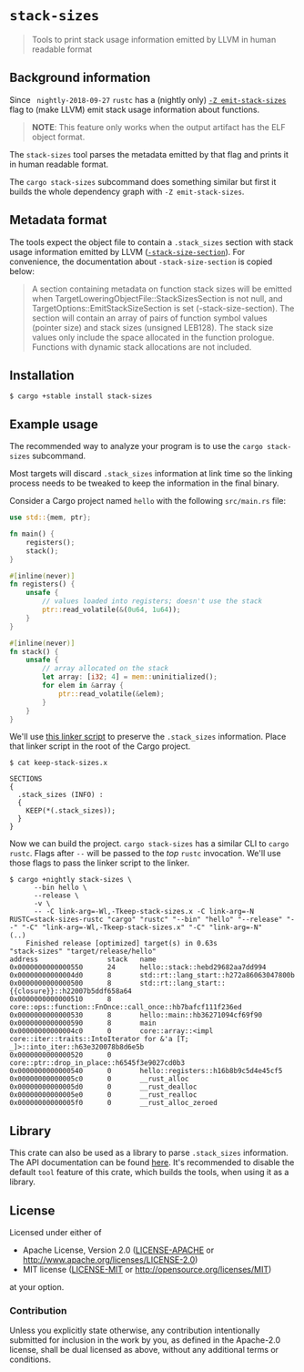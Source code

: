 # `stack-sizes`

> Tools to print stack usage information emitted by LLVM in human readable format

## Background information

Since ` nightly-2018-09-27` `rustc` has a (nightly only) [`-Z emit-stack-sizes`]
flag to (make LLVM) emit stack usage information about functions.

[`-Z emit-stack-sizes`]: https://doc.rust-lang.org/nightly/unstable-book/compiler-flags/emit-stack-sizes.html

> **NOTE**: This feature only works when the output artifact has the ELF object
> format.

The `stack-sizes` tool parses the metadata emitted by that flag and prints it in
human readable format.

The `cargo stack-sizes` subcommand does something similar but first it builds
the whole dependency graph with `-Z emit-stack-sizes`.

## Metadata format

The tools expect the object file to contain a `.stack_sizes` section with stack
usage information emitted by LLVM ([`-stack-size-section`]). For convenience,
the documentation about `-stack-size-section` is copied below:

[`-stack-size-section`]: https://llvm.org/docs/CodeGenerator.html#emitting-function-stack-size-information

> A section containing metadata on function stack sizes will be emitted when
> TargetLoweringObjectFile::StackSizesSection is not null, and
> TargetOptions::EmitStackSizeSection is set (-stack-size-section). The section
> will contain an array of pairs of function symbol values (pointer size) and
> stack sizes (unsigned LEB128). The stack size values only include the space
> allocated in the function prologue. Functions with dynamic stack allocations
> are not included.

## Installation

``` console
$ cargo +stable install stack-sizes
```

## Example usage

The recommended way to analyze your program is to use the `cargo stack-sizes`
subcommand.

Most targets will discard `.stack_sizes` information at link time so the linking
process needs to be tweaked to keep the information in the final binary.

Consider a Cargo project named `hello` with the following `src/main.rs` file:

``` rust
use std::{mem, ptr};

fn main() {
    registers();
    stack();
}

#[inline(never)]
fn registers() {
    unsafe {
        // values loaded into registers; doesn't use the stack
        ptr::read_volatile(&(0u64, 1u64));
    }
}

#[inline(never)]
fn stack() {
    unsafe {
        // array allocated on the stack
        let array: [i32; 4] = mem::uninitialized();
        for elem in &array {
            ptr::read_volatile(&elem);
        }
    }
}
```

We'll use [this linker script](keep-stack-sizes.x) to preserve the
`.stack_sizes` information. Place that linker script in the root of the Cargo
project.

``` console
$ cat keep-stack-sizes.x
```

``` text
SECTIONS
{
  .stack_sizes (INFO) :
  {
    KEEP(*(.stack_sizes));
  }
}
```

Now we can build the project. `cargo stack-sizes` has a similar CLI to `cargo
rustc`. Flags after `--` will be passed to the *top* `rustc` invocation. We'll
use those flags to pass the linker script to the linker.

``` console
$ cargo +nightly stack-sizes \
      --bin hello \
      --release \
      -v \
      -- -C link-arg=-Wl,-Tkeep-stack-sizes.x -C link-arg=-N
RUSTC=stack-sizes-rustc "cargo" "rustc" "--bin" "hello" "--release" "--" "-C" "link-arg=-Wl,-Tkeep-stack-sizes.x" "-C" "link-arg=-N"
(..)
    Finished release [optimized] target(s) in 0.63s
"stack-sizes" "target/release/hello"
address                 stack   name
0x0000000000000550      24      hello::stack::hebd29682aa7dd994
0x00000000000004d0      8       std::rt::lang_start::h272a86063047800b
0x0000000000000500      8       std::rt::lang_start::{{closure}}::h22007b5ddf658a64
0x0000000000000510      8       core::ops::function::FnOnce::call_once::hb7bafcf111f236ed
0x0000000000000530      8       hello::main::hb36271094cf69f90
0x0000000000000590      8       main
0x00000000000004c0      0       core::array::<impl core::iter::traits::IntoIterator for &'a [T; _]>::into_iter::h63e320078b8d6e5b
0x0000000000000520      0       core::ptr::drop_in_place::h6545f3e9027cd0b3
0x0000000000000540      0       hello::registers::h16b8b9c5d4e45cf5
0x00000000000005c0      0       __rust_alloc
0x00000000000005d0      0       __rust_dealloc
0x00000000000005e0      0       __rust_realloc
0x00000000000005f0      0       __rust_alloc_zeroed
```

## Library

This crate can also be used as a library to parse `.stack_sizes` information.
The API documentation can be found [here](https://docs.rs/stack-sizes). It's
recommended to disable the default `tool` feature of this crate, which builds
the tools, when using it as a library.

## License

Licensed under either of

- Apache License, Version 2.0 ([LICENSE-APACHE](LICENSE-APACHE) or
  http://www.apache.org/licenses/LICENSE-2.0)
- MIT license ([LICENSE-MIT](LICENSE-MIT) or http://opensource.org/licenses/MIT)

at your option.

### Contribution

Unless you explicitly state otherwise, any contribution intentionally submitted
for inclusion in the work by you, as defined in the Apache-2.0 license, shall be
dual licensed as above, without any additional terms or conditions.
